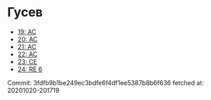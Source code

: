 # Гусев
- [19: AC](19.md)
- [20: AC](20.md)
- [21: AC](21.md)
- [22: AC](22.md)
- [23: CE](23.md)
- [24: RE 6](24.md)

Commit: 3fdfb9b1be249ec3bdfe6f4df1ee5387b8b6f636
 fetched at: 20201020-201719
